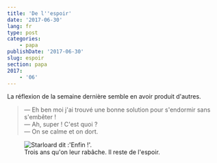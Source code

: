 ```yaml
---
title: 'De l''espoir'
date: '2017-06-30'
lang: fr
type: post
categories:
    - papa
publishDate: '2017-06-30'
slug: espoir
section: papa
2017:
    - '06'
---
```


La réflexion de la semaine dernière semble en avoir produit d'autres.

<!--more-->

> — Eh ben moi j'ai trouvé une bonne solution pour s'endormir sans s'embêter !  
> — Ah, super ! C'est quoi ?  
> — On se calme et on dort.

<figure>
  <img src="{{<fileFolder>}}finally.gif" alt="Starloard dit :'Enfin !'."/>
  <figcaption>Trois ans qu'on leur rabâche. Il reste de l'espoir.</figcaption>
</figure>
